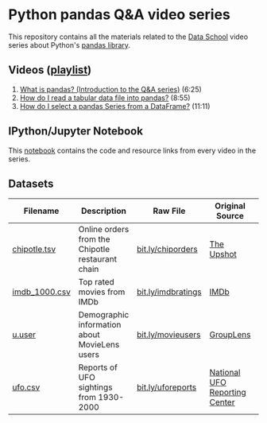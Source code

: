 # Python pandas Q&A video series

This repository contains all the materials related to the [Data School](http://www.dataschool.io/) video series about Python's [pandas library](http://pandas.pydata.org/).

## Videos ([playlist](https://www.youtube.com/playlist?list=PL5-da3qGB5ICCsgW1MxlZ0Hq8LL5U3u9y))

1. [What is pandas? (Introduction to the Q&A series)](https://www.youtube.com/watch?v=yzIMircGU5I&list=PL5-da3qGB5ICCsgW1MxlZ0Hq8LL5U3u9y&index=1) (6:25)
2. [How do I read a tabular data file into pandas?](https://www.youtube.com/watch?v=5_QXMwezPJE&list=PL5-da3qGB5ICCsgW1MxlZ0Hq8LL5U3u9y&index=2) (8:55)
3. [How do I select a pandas Series from a DataFrame?](https://www.youtube.com/watch?v=zxqjeyKP2Tk&list=PL5-da3qGB5ICCsgW1MxlZ0Hq8LL5U3u9y&index=3) (11:11)

## IPython/Jupyter Notebook

This [notebook](http://nbviewer.jupyter.org/github/justmarkham/pandas-videos/blob/master/pandas.ipynb) contains the code and resource links from every video in the series.

## Datasets

Filename | Description | Raw File | Original Source | Other
--- | --- | --- | --- | ---
[chipotle.tsv](data/chipotle.tsv) | Online orders from the Chipotle restaurant chain | [bit.ly/chiporders](http://bit.ly/chiporders) | [The Upshot](https://github.com/TheUpshot/chipotle) | [Upshot article](http://www.nytimes.com/interactive/2015/02/17/upshot/what-do-people-actually-order-at-chipotle.html)
[imdb_1000.csv](data/imdb_1000.csv) | Top rated movies from IMDb | [bit.ly/imdbratings](http://bit.ly/imdbratings) | [IMDb](http://www.imdb.com/search/title?groups=top_1000&sort=user_rating&view=simple) | [Web scraping script](https://github.com/justmarkham/DAT5/blob/master/code/08_web_scraping.py)
[u.user](data/u.user) | Demographic information about MovieLens users | [bit.ly/movieusers](http://bit.ly/movieusers) | [GroupLens](http://grouplens.org/datasets/movielens/100k/) | [Data dictionary](http://files.grouplens.org/datasets/movielens/ml-100k-README.txt)
[ufo.csv](data/ufo.csv) | Reports of UFO sightings from 1930-2000 | [bit.ly/uforeports](http://bit.ly/uforeports) | [National UFO Reporting Center](http://www.nuforc.org/webreports.html) | [Web scraping script](https://github.com/josiahdavis/josiahdavis.github.io/blob/master/supporting%20material/get_ufo_data.py)
